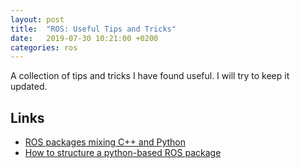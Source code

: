 ```yaml
---
layout: post
title:  "ROS: Useful Tips and Tricks"
date:   2019-07-30 10:21:00 +0200
categories: ros
---
```

A collection of tips and tricks I have found useful. I will try to keep it updated.

## Links

* [ROS packages mixing C++ and Python](https://answers.ros.org/question/257653/standards-for-mixing-c-and-python-nodes-in-same-package/)
* [How to structure a python-based ROS package](http://www.artificialhumancompanions.com/structure-python-based-ros-package/)
